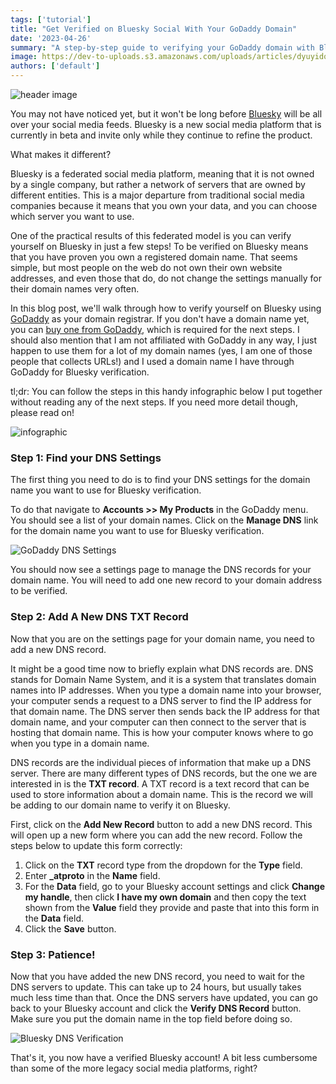 ```yaml
---
tags: ['tutorial']
title: "Get Verified on Bluesky Social With Your GoDaddy Domain"
date: '2023-04-26'
summary: "A step-by-step guide to verifying your GoDaddy domain with Bluesky Social"
image: https://dev-to-uploads.s3.amazonaws.com/uploads/articles/dyuyidoqpgk23bb3zomx.png
authors: ['default']
---
```


![header image](https://dev-to-uploads.s3.amazonaws.com/uploads/articles/dyuyidoqpgk23bb3zomx.png)

You may not have noticed yet, but it won't be long before [Bluesky](https://bsky.app/) will be all over your social media feeds. Bluesky is a new social media platform that is currently in beta and invite only while they continue to refine the product. 

What makes it different? 

Bluesky is a federated social media platform, meaning that it is not owned by a single company, but rather a network of servers that are owned by different entities. This is a major departure from traditional social media companies because it means that you own your data, and you can choose which server you want to use.

One of the practical results of this federated model is you can verify yourself on Bluesky in just a few steps! To be verified on Bluesky means that you have proven you own a registered domain name. That seems simple, but most people on the web do not own their own website addresses, and even those that do, do not change the settings manually for their domain names very often. 

In this blog post, we'll walk through how to verify yourself on Bluesky using [GoDaddy](https://www.godaddy.com/) as your domain registrar. If you don't have a domain name yet, you can [buy one from GoDaddy](https://www.godaddy.com/domains/domain-name-search), which is required for the next steps. I should also mention that I am not affiliated with GoDaddy in any way, I just happen to use them for a lot of my domain names (yes, I am one of those people that collects URLs!) and I used a domain name I have through GoDaddy for Bluesky verification.

tl;dr: You can follow the steps in this handy infographic below I put together without reading any of the next steps. If you need more detail though, please read on!

![infographic](/static/images/posts/bluesky_godaddy/bluesky_godaddy.png)

### Step 1: Find your DNS Settings

The first thing you need to do is to find your DNS settings for the domain name you want to use for Bluesky verification.

To do that navigate to **Accounts >> My Products** in the GoDaddy menu. You should see a list of your domain names. Click on the **Manage DNS** link for the domain name you want to use for Bluesky verification.

![GoDaddy DNS Settings](/static/images/posts/bluesky_godaddy/manage_dns.png)

You should now see a settings page to manage the DNS records for your domain name. You will need to add one new record to your domain address to be verified.

### Step 2: Add A New DNS TXT Record

Now that you are on the settings page for your domain name, you need to add a new DNS record.

It might be a good time now to briefly explain what DNS records are. DNS stands for Domain Name System, and it is a system that translates domain names into IP addresses. When you type a domain name into your browser, your computer sends a request to a DNS server to find the IP address for that domain name. The DNS server then sends back the IP address for that domain name, and your computer can then connect to the server that is hosting that domain name. This is how your computer knows where to go when you type in a domain name.

DNS records are the individual pieces of information that make up a DNS server. There are many different types of DNS records, but the one we are interested in is the **TXT record**. A TXT record is a text record that can be used to store information about a domain name. This is the record we will be adding to our domain name to verify it on Bluesky.

First, click on the **Add New Record** button to add a new DNS record. This will open up a new form where you can add the new record. Follow the steps below to update this form correctly:

1. Click on the **TXT** record type from the dropdown for the **Type** field.
2. Enter **_atproto** in the **Name** field.
3. For the **Data** field, go to your Bluesky account settings and click **Change my handle**, then click **I have my own domain** and then copy the text shown from the **Value** field they provide and paste that into this form in the **Data** field.
4. Click the **Save** button.

### Step 3: Patience!

Now that you have added the new DNS record, you need to wait for the DNS servers to update. This can take up to 24 hours, but usually takes much less time than that. Once the DNS servers have updated, you can go back to your Bluesky account and click the **Verify DNS Record** button. Make sure you put the domain name in the top field before doing so. 

![Bluesky DNS Verification](/static/images/posts/bluesky_godaddy/bluesky_verify_menu.png)

That's it, you now have a verified Bluesky account! A bit less cumbersome than some of the more legacy social media platforms, right?